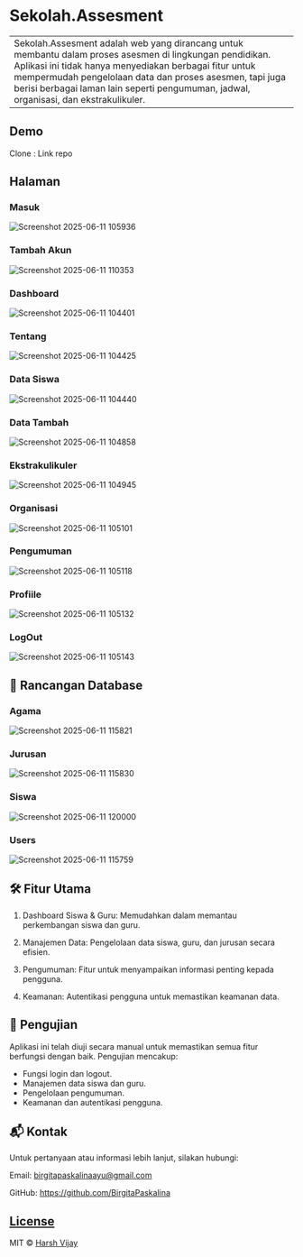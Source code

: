 # Sekolah.Assesment
<table>
<tr>
<td>
  Sekolah.Assesment adalah web yang dirancang untuk membantu dalam proses asesmen di lingkungan pendidikan. Aplikasi ini tidak hanya menyediakan berbagai fitur untuk mempermudah pengelolaan data dan proses asesmen, tapi juga berisi berbagai laman lain seperti pengumuman, jadwal, organisasi, dan ekstrakulikuler. 
</td>
</tr>
</table>


## Demo
Clone :  Link repo


## Halaman

### Masuk
![Screenshot 2025-06-11 105936](https://github.com/user-attachments/assets/009df202-22f3-4175-8d26-253b4dc3e798)

### Tambah Akun
![Screenshot 2025-06-11 110353](https://github.com/user-attachments/assets/e78742b6-b91d-4193-b10e-f2b3d2ba5982)

### Dashboard
![Screenshot 2025-06-11 104401](https://github.com/user-attachments/assets/d9a35259-47bd-49d0-b5cb-70374d63e7ac)

### Tentang
![Screenshot 2025-06-11 104425](https://github.com/user-attachments/assets/b47db919-38a8-4262-b540-a18c82b2676c)

### Data Siswa
![Screenshot 2025-06-11 104440](https://github.com/user-attachments/assets/d4c79e49-20e4-4ce6-8adc-5dfe3a3f841c)

### Data Tambah
![Screenshot 2025-06-11 104858](https://github.com/user-attachments/assets/04f63c52-dfe1-4c40-834a-11f4e988c627)

### Ekstrakulikuler
![Screenshot 2025-06-11 104945](https://github.com/user-attachments/assets/4c8f92b5-c325-462e-98dd-a1495a91f330)

### Organisasi
![Screenshot 2025-06-11 105101](https://github.com/user-attachments/assets/e86c5c01-e18e-4ea3-b09b-7bf39b03916b)

### Pengumuman
![Screenshot 2025-06-11 105118](https://github.com/user-attachments/assets/39a23b3b-822d-489b-8424-e6e65185b4c3)

### Profiile
![Screenshot 2025-06-11 105132](https://github.com/user-attachments/assets/231558ef-ca57-4b68-9cd0-bab14174b39e)

### LogOut
![Screenshot 2025-06-11 105143](https://github.com/user-attachments/assets/85b353b3-bc81-4448-a5ae-13e35663361a)


## 🧩 Rancangan Database

### Agama
![Screenshot 2025-06-11 115821](https://github.com/user-attachments/assets/994645dd-2209-420b-9a27-be6a89bdeecc)

### Jurusan
![Screenshot 2025-06-11 115830](https://github.com/user-attachments/assets/f2cad9dc-beb8-44c0-a9e8-63e90a966674)

### Siswa
![Screenshot 2025-06-11 120000](https://github.com/user-attachments/assets/91aa593a-a2e6-44dd-a625-cec73fc3f63e)

### Users
![Screenshot 2025-06-11 115759](https://github.com/user-attachments/assets/6f495d0e-d146-40cd-80e5-9b387701ddba)

## 🛠️ Fitur Utama

1. Dashboard Siswa & Guru: Memudahkan dalam memantau perkembangan siswa dan guru.

2. Manajemen Data: Pengelolaan data siswa, guru, dan jurusan secara efisien.

3. Pengumuman: Fitur untuk menyampaikan informasi penting kepada pengguna.

4. Keamanan: Autentikasi pengguna untuk memastikan keamanan data.

## 🧪 Pengujian
Aplikasi ini telah diuji secara manual untuk memastikan semua fitur berfungsi dengan baik. Pengujian mencakup:

- Fungsi login dan logout.
- Manajemen data siswa dan guru.
- Pengelolaan pengumuman.
- Keamanan dan autentikasi pengguna.

## 📬 Kontak

Untuk pertanyaan atau informasi lebih lanjut, silakan hubungi:

Email: birgitapaskalinaayu@gmail.com

GitHub: https://github.com/BirgitaPaskalina

## [License](https://github.com/iharsh234/WebApp/blob/master/LICENSE.md)

MIT © [Harsh Vijay ](https://github.com/iharsh234)

